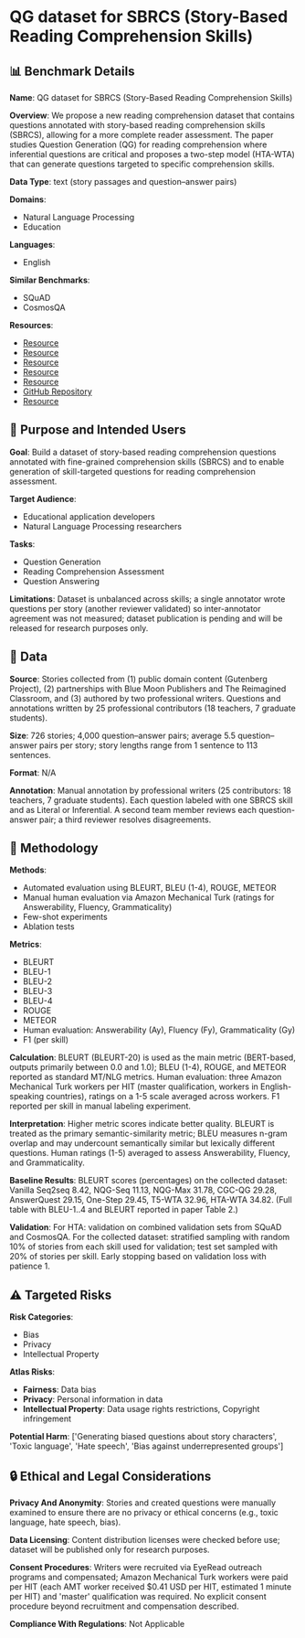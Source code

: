 # QG dataset for SBRCS (Story-Based Reading Comprehension Skills)

## 📊 Benchmark Details

**Name**: QG dataset for SBRCS (Story-Based Reading Comprehension Skills)

**Overview**: We propose a new reading comprehension dataset that contains questions annotated with story-based reading comprehension skills (SBRCS), allowing for a more complete reader assessment. The paper studies Question Generation (QG) for reading comprehension where inferential questions are critical and proposes a two-step model (HTA-WTA) that can generate questions targeted to specific comprehension skills.

**Data Type**: text (story passages and question–answer pairs)

**Domains**:
- Natural Language Processing
- Education

**Languages**:
- English

**Similar Benchmarks**:
- SQuAD
- CosmosQA

**Resources**:
- [Resource](https://arxiv.org/abs/2204.02908)
- [Resource](https://www.gutenberg.org/)
- [Resource](https://bluemoonpublishers.com/)
- [Resource](https://www.reimaginedclassroom.com/)
- [Resource](https://readingandwritingproject.org/)
- [GitHub Repository](https://github.com/seanie12/neural-question-generation)
- [Resource](https://www.scholastic.com/teachers/teaching-tools/book-lists/guided-reading-levels-o-p-book-list.html)

## 🎯 Purpose and Intended Users

**Goal**: Build a dataset of story-based reading comprehension questions annotated with fine-grained comprehension skills (SBRCS) and to enable generation of skill-targeted questions for reading comprehension assessment.

**Target Audience**:
- Educational application developers
- Natural Language Processing researchers

**Tasks**:
- Question Generation
- Reading Comprehension Assessment
- Question Answering

**Limitations**: Dataset is unbalanced across skills; a single annotator wrote questions per story (another reviewer validated) so inter-annotator agreement was not measured; dataset publication is pending and will be released for research purposes only.

## 💾 Data

**Source**: Stories collected from (1) public domain content (Gutenberg Project), (2) partnerships with Blue Moon Publishers and The Reimagined Classroom, and (3) authored by two professional writers. Questions and annotations written by 25 professional contributors (18 teachers, 7 graduate students).

**Size**: 726 stories; 4,000 question–answer pairs; average 5.5 question–answer pairs per story; story lengths range from 1 sentence to 113 sentences.

**Format**: N/A

**Annotation**: Manual annotation by professional writers (25 contributors: 18 teachers, 7 graduate students). Each question labeled with one SBRCS skill and as Literal or Inferential. A second team member reviews each question-answer pair; a third reviewer resolves disagreements.

## 🔬 Methodology

**Methods**:
- Automated evaluation using BLEURT, BLEU (1-4), ROUGE, METEOR
- Manual human evaluation via Amazon Mechanical Turk (ratings for Answerability, Fluency, Grammaticality)
- Few-shot experiments
- Ablation tests

**Metrics**:
- BLEURT
- BLEU-1
- BLEU-2
- BLEU-3
- BLEU-4
- ROUGE
- METEOR
- Human evaluation: Answerability (Ay), Fluency (Fy), Grammaticality (Gy)
- F1 (per skill)

**Calculation**: BLEURT (BLEURT-20) is used as the main metric (BERT-based, outputs primarily between 0.0 and 1.0); BLEU (1-4), ROUGE, and METEOR reported as standard MT/NLG metrics. Human evaluation: three Amazon Mechanical Turk workers per HIT (master qualification, workers in English-speaking countries), ratings on a 1-5 scale averaged across workers. F1 reported per skill in manual labeling experiment.

**Interpretation**: Higher metric scores indicate better quality. BLEURT is treated as the primary semantic-similarity metric; BLEU measures n-gram overlap and may undercount semantically similar but lexically different questions. Human ratings (1-5) averaged to assess Answerability, Fluency, and Grammaticality.

**Baseline Results**: BLEURT scores (percentages) on the collected dataset: Vanilla Seq2seq 8.42, NQG-Seq 11.13, NQG-Max 31.78, CGC-QG 29.28, AnswerQuest 29.15, One-Step 29.45, T5-WTA 32.96, HTA-WTA 34.82. (Full table with BLEU-1..4 and BLEURT reported in paper Table 2.)

**Validation**: For HTA: validation on combined validation sets from SQuAD and CosmosQA. For the collected dataset: stratified sampling with random 10% of stories from each skill used for validation; test set sampled with 20% of stories per skill. Early stopping based on validation loss with patience 1.

## ⚠️ Targeted Risks

**Risk Categories**:
- Bias
- Privacy
- Intellectual Property

**Atlas Risks**:
- **Fairness**: Data bias
- **Privacy**: Personal information in data
- **Intellectual Property**: Data usage rights restrictions, Copyright infringement

**Potential Harm**: ['Generating biased questions about story characters', 'Toxic language', 'Hate speech', 'Bias against underrepresented groups']

## 🔒 Ethical and Legal Considerations

**Privacy And Anonymity**: Stories and created questions were manually examined to ensure there are no privacy or ethical concerns (e.g., toxic language, hate speech, bias).

**Data Licensing**: Content distribution licenses were checked before use; dataset will be published only for research purposes.

**Consent Procedures**: Writers were recruited via EyeRead outreach programs and compensated; Amazon Mechanical Turk workers were paid per HIT (each AMT worker received $0.41 USD per HIT, estimated 1 minute per HIT) and 'master' qualification was required. No explicit consent procedure beyond recruitment and compensation described.

**Compliance With Regulations**: Not Applicable
